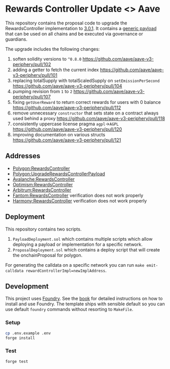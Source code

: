 # Rewards Controller Update <> Aave

This repository contains the proposal code to upgrade the RewardsController implementation to [3.0.1](https://github.com/aave/aave-v3-periphery/tree/feat/3.0.1). It contains a [generic payload](./src/contracts/UpgradeRewardsControllerPayload.sol) that can be used on all chains and be executed via governance or guardians.

The upgrade includes the following changes:

1. soften solidity versions to `^0.8.0` https://github.com/aave/aave-v3-periphery/pull/102
2. adding a getter to fetch the current index https://github.com/aave/aave-v3-periphery/pull/101
3. replacing totalSupply with totalScaledSupply on `setEmissionPerSecond` https://github.com/aave/aave-v3-periphery/pull/104
4. pumping revision from `1` to `2` https://github.com/aave/aave-v3-periphery/pull/107
5. fixing `getUserReward` to return correct rewards for users with 0 balance https://github.com/aave/aave-v3-periphery/pull/112
6. remove unnecessary `constructor` that sets state on a contract always used behind a proxy https://github.com/aave/aave-v3-periphery/pull/118
7. consistently uppercase license pragma `agpl`->`AGPL` https://github.com/aave/aave-v3-periphery/pull/120
8. improving documentation on various structs https://github.com/aave/aave-v3-periphery/pull/121

## Addresses

- [Polygon:RewardsController](https://polygonscan.com/address/0x5f4d15d761528c57a5C30c43c1DAb26Fc5452731#code)
- [Polygon:UpgradeRewardsControllerPayload](https://polygonscan.com/address/0xf50a080aC535e531EC33cC05b227E910De2fb1fA)
- [Avalanche:RewardsController](https://snowtrace.io/address/0x5f4d15d761528c57a5C30c43c1DAb26Fc5452731#code)
- [Optimism:RewardsController](https://optimistic.etherscan.io/address/0x5f4d15d761528c57a5C30c43c1DAb26Fc5452731#code)
- [Arbitrum:RewardsController](https://arbiscan.io/address/0x5f4d15d761528c57a5C30c43c1DAb26Fc5452731#code)
- [Fantom:RewardsController](https://ftmscan.com/address/0x5f4d15d761528c57a5C30c43c1DAb26Fc5452731#code) verification does not work properly
- [Harmony:RewardsController](https://explorer.harmony.one/address/0x5f4d15d761528c57a5C30c43c1DAb26Fc5452731?activeTab=7) verification does not work properly

## Deployment

This repository contains two scripts.

1. `PayloadDeployment.sol` which contains multiple scripts which allow deploying a payload or implementation for a specific network.
2. `ProposalDeployment.sol` which contains a deploy script that will create the onchainProposal for polygon.

For generating the calldata on a specific network you can run `make emit-calldata rewardControllerImpl=newImplAddress`.

## Development

This project uses [Foundry](https://getfoundry.sh). See the [book](https://book.getfoundry.sh/getting-started/installation.html) for detailed instructions on how to install and use Foundry.
The template ships with sensible default so you can use default `foundry` commands without resorting to `MakeFile`.

### Setup

```sh
cp .env.example .env
forge install
```

### Test

```sh
forge test
```
